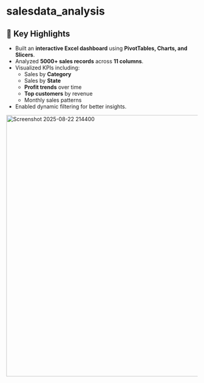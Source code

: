 # salesdata_analysis
## 🔑 Key Highlights
- Built an **interactive Excel dashboard** using **PivotTables, Charts, and Slicers**.  
- Analyzed **5000+ sales records** across **11 columns**.  
- Visualized KPIs including:  
  - Sales by **Category**  
  - Sales by **State**  
  - **Profit trends** over time  
  - **Top customers** by revenue  
  - Monthly sales patterns  
- Enabled dynamic filtering for better insights.  
<img width="1889" height="687" alt="Screenshot 2025-08-22 214400" src="https://github.com/user-attachments/assets/1c284780-e0bb-430b-8831-bd72c6ca8150" />
